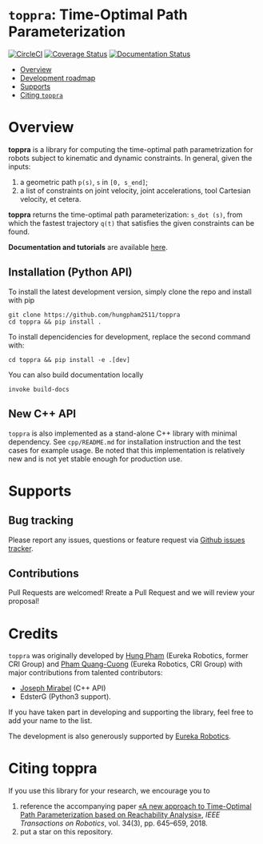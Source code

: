 # `toppra`: Time-Optimal Path Parameterization
[![CircleCI](https://circleci.com/gh/hungpham2511/toppra/tree/develop.svg?style=svg)](https://circleci.com/gh/hungpham2511/toppra/tree/develop)
[![Coverage Status](https://coveralls.io/repos/github/hungpham2511/toppra/badge.svg?branch=master)](https://coveralls.io/github/hungpham2511/toppra?branch=master)
[![Documentation Status](https://readthedocs.org/projects/toppra/badge/?version=latest)](https://toppra.readthedocs.io/en/latest/?badge=latest)


- [Overview](#overview)
- [Development roadmap](#development-roadmap)
- [Supports](#supports)
- [Citing `toppra`](#citing--toppra-)


# Overview

**toppra** is a library for computing the time-optimal path
parametrization for robots subject to kinematic and dynamic
constraints.  In general, given the inputs:

1. a geometric path `p(s)`, `s` in `[0, s_end]`;
2. a list of constraints on joint velocity, joint accelerations, tool
   Cartesian velocity, et cetera.

**toppra** returns the time-optimal path parameterization: `s_dot
(s)`, from which the fastest trajectory `q(t)` that satisfies the
given constraints can be found.

**Documentation and tutorials** are available [here](https://toppra.readthedocs.io/en/latest/index.html).


## Installation (Python API)

To install the latest development version, simply clone the repo and install with pip

``` shell
git clone https://github.com/hungpham2511/toppra
cd toppra && pip install .
```

To install depencidencies for development, replace the second command with:
``` shell
cd toppra && pip install -e .[dev]
```

You can also build documentation locally
``` shell
invoke build-docs
```

## New C++ API

`toppra` is also implemented as a stand-alone C++ library with minimal
dependency. See `cpp/README.md` for installation instruction and the
test cases for example usage. Be noted that this implementation is
relatively new and is not yet stable enough for production use.

# Supports

## Bug tracking
Please report any issues, questions or feature request via 
[Github issues tracker](https://github.com/hungpham2511/toppra/issues).

## Contributions
Pull Requests are welcomed! Rreate a Pull Request and we will review
your proposal!

# Credits

`toppra` was originally developed by [Hung
Pham](https://hungpham2511.github.com/) (Eureka Robotics, former CRI
Group) and [Pham Quang-Cuong](https://www.ntu.edu.sg/home/cuong/)
(Eureka Robotics, CRI Group) with major contributions from talented
contributors:
- [Joseph Mirabel](https://github.com/jmirabel) (C++ API)
- EdsterG (Python3 support).

If you have taken part in developing and supporting the library, feel
free to add your name to the list.

The development is also generously supported by [Eureka Robotics](https://eurekarobotics.com/).

# Citing toppra
If you use this library for your research, we encourage you to 

1. reference the accompanying paper [«A new approach to Time-Optimal Path Parameterization based on Reachability Analysis»](https://www.researchgate.net/publication/318671280_A_New_Approach_to_Time-Optimal_Path_Parameterization_Based_on_Reachability_Analysis),
   *IEEE Transactions on Robotics*, vol. 34(3), pp. 645–659, 2018.
2. put a star on this repository.

